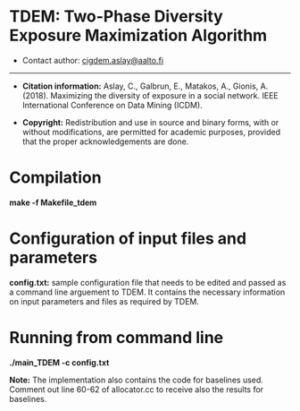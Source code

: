 # TDEM: Two-Phase Diversity Exposure Maximization Algorithm

* Contact author: cigdem.aslay@aalto.fi

---

*  **Citation information:** Aslay, C., Galbrun, E., Matakos, A., Gionis, A. (2018). Maximizing the diversity of exposure in a social network. IEEE International Conference on Data Mining (ICDM). 


* **Copyright:** Redistribution and use in source and binary forms, with or without modifications, are permitted for academic purposes, provided that the proper acknowledgements are done.


# Compilation  

**make -f Makefile_tdem**


# Configuration of input files and parameters 

**config.txt:** sample configuration file that needs to be edited and passed as a command line arguement to TDEM. 
It contains the necessary information on input parameters and files as required by TDEM.   


# Running from command line

**./main_TDEM -c config.txt**


**Note:** The implementation also contains the code for baselines used. Comment out line 60-62 of allocator.cc to receive also the results for baselines. 



